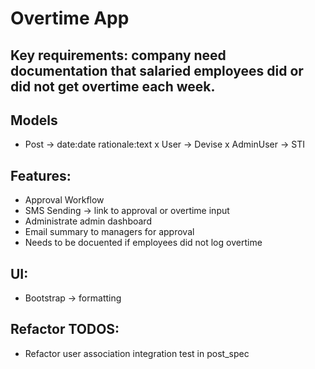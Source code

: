 # Overtime App

## Key requirements: company need documentation that salaried employees did or did not get overtime each week. 


## Models 
- Post -> date:date rationale:text 
x User -> Devise
x AdminUser -> STI


## Features: 
- Approval Workflow
- SMS Sending -> link to approval or overtime input
- Administrate admin dashboard
- Email summary to managers for approval
- Needs to be docuented if employees did not log overtime 

## UI: 
- Bootstrap -> formatting

## Refactor TODOS: 
- Refactor user association integration test in post_spec
